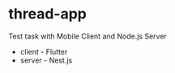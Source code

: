 # thread-app
Test task with Mobile Client and Node.js Server 
- client - Flutter
- server - Nest.js
